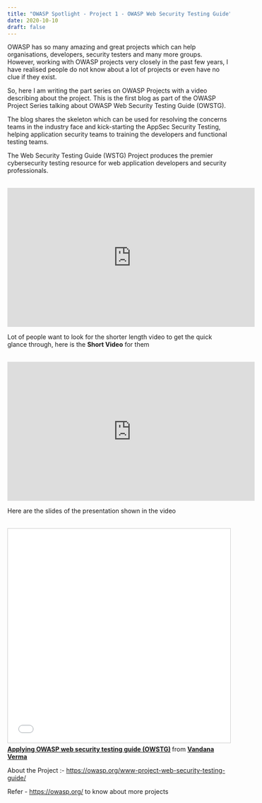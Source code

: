 ```yaml
---
title: "OWASP Spotlight - Project 1 - OWASP Web Security Testing Guide"
date: 2020-10-10
draft: false
---
```


OWASP has so many amazing and great projects which can help organisations, developers, security testers and many more groups. However, working with OWASP projects very closely in the past few years, I have realised people do not know about a lot of projects or even have no clue if they exist.

So, here I am writing the part series on OWASP Projects with a video describing about the project. This is the first blog as part of the OWASP Project Series talking about OWASP Web Security Testing Guide (OWSTG).

The blog shares the skeleton which can be used for resolving the concerns teams in the industry face and kick-starting the AppSec Security Testing, helping application security teams to training the developers and functional testing teams. 

The Web Security Testing Guide (WSTG) Project produces the premier cybersecurity testing resource for web application developers and security professionals.

</br>

<iframe width="560" height="315" src="https://www.youtube.com/embed/bxQPePVDbQk" frameborder="0" allow="accelerometer; autoplay; clipboard-write; encrypted-media; gyroscope; picture-in-picture" allowfullscreen></iframe>

Lot of people want to look for the shorter length video to get the quick glance through, here is the **Short Video** for them

</br>

<iframe width="560" height="315" src="https://www.youtube.com/embed/Q_FdZ07e8Kg" frameborder="0" allow="accelerometer; autoplay; clipboard-write; encrypted-media; gyroscope; picture-in-picture" allowfullscreen></iframe>

</br>

Here are the slides of the presentation shown in the video

</br>

<iframe src="//www.slideshare.net/slideshow/embed_code/key/23Zp8TQLi9XR1h" width="595" height="485" frameborder="0" marginwidth="0" marginheight="0" scrolling="no" style="border:1px solid #CCC; border-width:1px; margin-bottom:5px; max-width: 100%;" allowfullscreen> </iframe> <div style="margin-bottom:5px"> <strong> <a href="//www.slideshare.net/VandanaVerma24/applying-owasp-web-security-testing-guide-owstg" title="Applying OWASP web security testing guide (OWSTG)" target="_blank">Applying OWASP web security testing guide (OWSTG)</a> </strong> from <strong><a href="https://www.slideshare.net/VandanaVerma24" target="_blank">Vandana Verma</a></strong> </div>

About the Project :- https://owasp.org/www-project-web-security-testing-guide/


Refer - https://owasp.org/ to know about more projects
